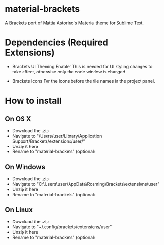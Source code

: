 # material-brackets
A Brackets port of Mattia Astorino's Material theme for Sublime Text.

# Dependencies (Required Extensions)

- Brackets UI Theming Enabler
This is needed for UI styling changes to take effect, otherwise only the code window is changed.

- Brackets Icons
For the icons before the file names in the project panel.

# How to install

## On OS X
- Download the .zip
- Navigate to "/Users/user/Library/Application Support/Brackets/extensions/user/"
- Unzip it here
- Rename to "material-brackets" (optional)

## On Windows
- Download the .zip
- Navigate to "C:\Users\user\AppData\Roaming\Brackets\extensions\user"
- Unzip it here
- Rename to "material-brackets" (optional)

## On Linux
- Download the .zip
- Navigate to "~/.config/brackets/extensions/user"
- Unzip it here
- Rename to "material-brackets" (optional)
